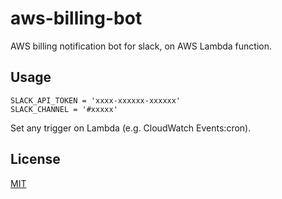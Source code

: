 # aws-billing-bot

AWS billing notification bot for slack, on AWS Lambda function.

## Usage

````````
SLACK_API_TOKEN = 'xxxx-xxxxxx-xxxxxx'
SLACK_CHANNEL = '#xxxxx'
````````

Set any trigger on Lambda (e.g. CloudWatch Events:cron).

## License

[MIT](LICENSE)